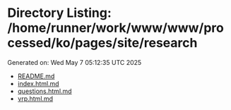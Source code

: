 # Directory Listing: /home/runner/work/www/www/processed/ko/pages/site/research
Generated on: Wed May  7 05:12:35 UTC 2025

- [README.md](README.md)
- [index.html.md](index.html.md)
- [questions.html.md](questions.html.md)
- [vrp.html.md](vrp.html.md)
